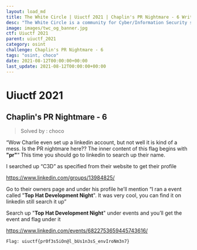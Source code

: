 ```yaml
---
layout: load_md
title: The White Circle | Uiuctf 2021 | Chaplin's PR Nightmare - 6 Writeup
desc: "The White Circle is a community for Cyber/Information Security students, enthusiasts and professionals. You can discuss anything related to Security, share your knowledge with others, get help when you need it and proceed further in your journey with amazing people from all over the world."
image: images/twc_og_banner.jpg
ctf: Uiuctf 2021
parent: uiuctf_2021
category: osint
challenge: Chaplin's PR Nightmare - 6
tags: "osint, choco"
date: 2021-08-12T00:00:00+00:00
last_update: 2021-08-12T00:00:00+00:00
---
```


<h1 class="heading card-title white-text">Uiuctf 2021</h1>

## Chaplin's PR Nightmare - 6
> Solved by : choco

“Wow Charlie even set up a linkedin account, but not well it is kind of a mess. Is the PR nightmare here??
The inner content of this flag begins with **"pr"**“
This time you should go to linkedin to search up their name.

I searched up “C3D” as specified from their website to get their profile

https://www.linkedin.com/groups/13984825/

Go to their owners page and under his profile he’ll mention “I ran a event called "**Top Hat Development Night**". It was very cool, you can find it on linkedin still search it up”

Search up "**Top Hat Development Night**" under events and you’ll get the event and flag under it

https://www.linkedin.com/events/6822753659445743616/


    Flag: uiuctf{pr0f3s5iOn@l_bUs1n3sS_envIroNm3n7}


